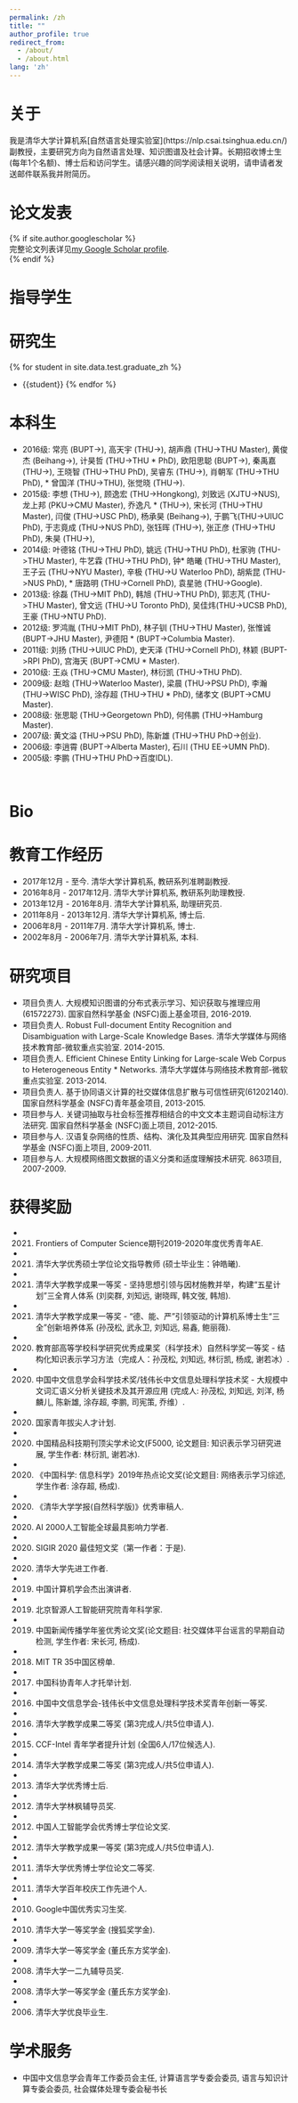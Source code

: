```yaml
---
permalink: /zh
title: ""
author_profile: true
redirect_from: 
  - /about/
  - /about.html
lang: 'zh'
---
```


<h1>关于</h1>
我是清华大学计算机系[自然语言处理实验室](https://nlp.csai.tsinghua.edu.cn/)副教授，主要研究方向为自然语言处理、知识图谱及社会计算。长期招收博士生(每年1个名额)、博士后和访问学生。请感兴趣的同学阅读相关说明，请申请者发送邮件联系我并附简历。

<h1 id="publications">论文发表</h1>
{% if site.author.googlescholar %}
  <div class="wordwrap">完整论文列表详见<a href="{{site.author.googlescholar}}">my Google Scholar profile</a>.</div>
{% endif %}

<br/>
<h1 id="students">指导学生</h1>

研究生
======
{% for student in site.data.test.graduate_zh %}
  * {{student}}
{% endfor %}

本科生
======
* 2016级: 常亮 (BUPT->), 高天宇 (THU->), 胡声鼎 (THU->THU Master), 黄俊杰 (Beihang->), 计昊哲 (THU->THU * PhD), 欧阳思聪 (BUPT->), 秦禹嘉 (THU->), 王晓智 (THU->THU PhD), 吴睿东 (THU->), 肖朝军 (THU->THU PhD), * 曾国洋 (THU->THU), 张觉晓 (THU->).
* 2015级: 李想 (THU->), 顾逸宏 (THU->Hongkong), 刘致远 (XJTU->NUS), 龙上邦 (PKU->CMU Master), 乔逸凡 * (THU->), 宋长河 (THU->THU Master), 闫俊 (THU->USC PhD), 杨承昊 (Beihang->), 于鹏飞(THU->UIUC PhD), 于志竟成 (THU->NUS PhD), 张钰晖 (THU->), 张正彦 (THU->THU PhD), 朱昊 (THU->),
* 2014级: 叶德铭 (THU->THU PhD), 姚远 (THU->THU PhD), 杜家驹 (THU->THU Master), 牛艺霖 (THU->THU PhD), 钟* 皓曦 (THU->THU Master), 王子云 (THU->NYU Master), 辛极 (THU->U Waterloo PhD), 胡紫昆 (THU->NUS PhD), * 唐路明 (THU->Cornell PhD), 袁星驰 (THU->Google).
* 2013级: 徐磊 (THU->MIT PhD), 韩旭 (THU->THU PhD), 郭志芃 (THU->THU Master), 曾文远 (THU->U Toronto  PhD), 吴佳炜(THU->UCSB PhD), 王豪 (THU->NTU PhD).
* 2012级: 罗鸿胤 (THU->MIT PhD), 林子钏 (THU->THU Master), 张惟诚 (BUPT->JHU Master), 尹德阳 * (BUPT->Columbia Master).
* 2011级: 刘扬 (THU->UIUC PhD), 史天泽 (THU->Cornell PhD), 林颖 (BUPT->RPI PhD), 宫海天 (BUPT->CMU * Master).
* 2010级: 王焱 (THU->CMU Master), 林衍凯 (THU->THU PhD).
* 2009级: 赵晗 (THU->Waterloo Master), 梁晨 (THU->PSU PhD), 李瀚 (THU->WISC PhD), 涂存超 (THU->THU * PhD), 储孝文 (BUPT->CMU Master).
* 2008级: 张思聪 (THU->Georgetown PhD), 何伟鹏 (THU->Hamburg Master).
* 2007级: 黄文溢 (THU->PSU PhD), 陈新雄 (THU->THU PhD->创业).
* 2006级: 李逍霄 (BUPT->Alberta Master), 石川 (THU EE->UMN PhD).
* 2005级: 李鹏 (THU->THU PhD->百度IDL).

<br />
<h1 id="bio">Bio</h1>

教育工作经历
======
* 2017年12月 - 至今. 清华大学计算机系, 教研系列准聘副教授.
* 2016年8月 - 2017年12月. 清华大学计算机系, 教研系列助理教授.
* 2013年12月 - 2016年8月. 清华大学计算机系, 助理研究员.
* 2011年8月 - 2013年12月. 清华大学计算机系, 博士后.
* 2006年8月 - 2011年7月. 清华大学计算机系, 博士.
* 2002年8月 - 2006年7月. 清华大学计算机系, 本科.

研究项目
======
* 项目负责人. 大规模知识图谱的分布式表示学习、知识获取与推理应用(61572273). 国家自然科学基金 (NSFC)面上基金项目, 2016-2019.
* 项目负责人. Robust Full-document Entity Recognition and Disambiguation with Large-Scale Knowledge  Bases. 清华大学媒体与网络技术教育部-微软重点实验室. 2014-2015.
* 项目负责人. Efficient Chinese Entity Linking for Large-scale Web Corpus to Heterogeneous Entity * Networks. 清华大学媒体与网络技术教育部-微软重点实验室. 2013-2014.
* 项目负责人. 基于协同语义计算的社交媒体信息扩散与可信性研究(61202140). 国家自然科学基金 (NSFC)青年基金项目, 2013-2015.
* 项目参与人. 关键词抽取与社会标签推荐相结合的中文文本主题词自动标注方法研究. 国家自然科学基金 (NSFC)面上项目, 2012-2015.
* 项目参与人. 汉语复杂网络的性质、结构、演化及其典型应用研究. 国家自然科学基金 (NSFC)面上项目, 2009-2011.
* 项目参与人. 大规模网络图文数据的语义分类和适度理解技术研究. 863项目, 2007-2009.

获得奖励
======
* 2021. Frontiers of Computer Science期刊2019-2020年度优秀青年AE.
* 2021. 清华大学优秀硕士学位论文指导教师 (硕士毕业生：钟皓曦).
* 2021. 清华大学教学成果一等奖 - 坚持思想引领与因材施教并举，构建“五星计划”三全育人体系 (刘奕群, 刘知远, 谢晓晖, 韩文弢, 韩旭).
* 2021. 清华大学教学成果一等奖 - “德、能、严”引领驱动的计算机系博士生“三全”创新培养体系 (孙茂松, 武永卫, 刘知远, 易鑫, 鲍丽薇).
* 2020. 教育部高等学校科学研究优秀成果奖（科学技术）自然科学奖一等奖 - 结构化知识表示学习方法（完成人：孙茂松, 刘知远, 林衍凯, 杨成, 谢若冰）.
* 2020. 中国中文信息学会科学技术奖/钱伟长中文信息处理科学技术奖 - 大规模中文词汇语义分析关键技术及其开源应用 (完成人: 孙茂松, 刘知远, 刘洋, 杨麟儿, 陈新雄, 涂存超, 李鹏, 司宪策, 乔维）.
* 2020. 国家青年拔尖人才计划.
* 2020. 中国精品科技期刊顶尖学术论文(F5000, 论文题目: 知识表示学习研究进展, 学生作者: 林衍凯, 谢若冰).
* 2020. 《中国科学: 信息科学》2019年热点论文奖(论文题目: 网络表示学习综述, 学生作者: 涂存超, 杨成).
* 2020. 《清华大学学报(自然科学版)》优秀审稿人.
* 2020. AI 2000人工智能全球最具影响力学者.
* 2020. SIGIR 2020 最佳短文奖（第一作者：于是).
* 2020. 清华大学先进工作者.
* 2019. 中国计算机学会杰出演讲者.
* 2019. 北京智源人工智能研究院青年科学家.
* 2019. 中国新闻传播学年鉴优秀论文奖(论文题目: 社交媒体平台谣言的早期自动检测, 学生作者: 宋长河, 杨成).
* 2018. MIT TR 35中国区榜单.
* 2017. 中国科协青年人才托举计划.
* 2016. 中国中文信息学会-钱伟长中文信息处理科学技术奖青年创新一等奖.
* 2016. 清华大学教学成果二等奖 (第3完成人/共5位申请人).
* 2015. CCF-Intel 青年学者提升计划 (全国6人/17位候选人).
* 2014. 清华大学教学成果二等奖 (第3完成人/共5位申请人).
* 2013. 清华大学优秀博士后.
* 2012. 清华大学林枫辅导员奖.
* 2012. 中国人工智能学会优秀博士学位论文奖.
* 2012. 清华大学教学成果一等奖 (第3完成人/共5位申请人).
* 2011. 清华大学优秀博士学位论文二等奖.
* 2011. 清华大学百年校庆工作先进个人.
* 2010. Google中国优秀实习生奖.
* 2010. 清华大学一等奖学金 (搜狐奖学金).
* 2009. 清华大学一等奖学金 (董氏东方奖学金).
* 2008. 清华大学一二九辅导员奖.
* 2008. 清华大学一等奖学金 (董氏东方奖学金).
* 2006. 清华大学优良毕业生.


学术服务
======
* 中国中文信息学会青年工作委员会主任, 计算语言学专委会委员, 语言与知识计算专委会委员, 社会媒体处理专委会秘书长
